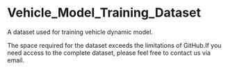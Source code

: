 # Vehicle_Model_Training_Dataset
A dataset used for training vehicle dynamic model.

The space required for the dataset exceeds the limitations of GitHub.If you need access to the complete dataset, please feel free to contact us via email.
